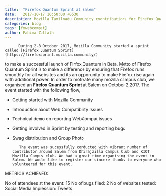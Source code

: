 ```yaml
---
title:  "Firefox Quantum Sprint at Salem"
date:   2017-10-17 10:50:00 +0530
description: Mozilla Tamilnadu Community cvontributions for Firefox Quantum
categories: blog
tags: [fxwebcompat]
author: Fahima Zulfath
---
```

          During 2-8 October 2017, Mozilla Community started a sprint called [Firefox Quantum Sprint](https://firefoxsprint.mozilla.community/) 
 to make a successful launch of Firfox Quantum in Beta.
 Motto of Firefox Quantum Sprint is to make a difference by ensuring that Firefox runs smoothly for all websites and its an opporunity to make Firefox rise again with additional power. In order to motivate many mozilla campus club, we organised an **Firefox Quantum Sprint** at Salem on October 2,2017. The event started with the following flow,

* Getting started with Mozilla Community
* Introduction about Web Compatibility Issues
* Technical demo on reporting WebCompat issues
* Getting involved in Sprint by testing and reporting bugs
* Swag distribution and Group Photo

         The event was sucessfully conducted with vibrant number of contributor around Salem from Dhirajzilla Campus Club and KIOT Mozilla Campus club. We had a great time organising the event in Salem. We would like to register our sincere thanks to everyone who volunteered for this event.
         
METRICS ACHIEVED:

No of attendees at the event: 15
No of bugs filed: 2
No of websites tested:
Social Media Impression: Tweets
